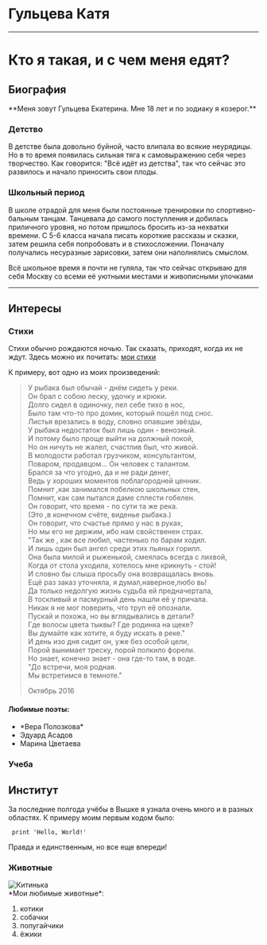 # Гульцева Катя

-------------------

# Кто я такая, и с чем меня едят?
## Биография 

\*\*Меня зовут Гульцева Екатерина. Мне 18 лет и по зодиаку я козерог.\*\* 
### Детство
В детстве была довольно буйной, часто влипала во всякие неурядицы. Но в то время появилась сильная тяга к самовыражению себя через творчество. Как говорится: "Всё идёт из детства", так что сейчас это развилось и начало приносить свои плоды. 
### Школьный период 
В школе отрадой для меня были постоянные тренировки по спортивно-бальным танцам. Танцевала до самого поступления и добилась приличного уровня, но потом пришлось бросить из-за нехватки времени. С 5-6 класса начала писать короткие рассказы и сказки, затем решила себя попробовать и в стихосложении. Поначалу получались несуразные зарисовки, затем они наполнялись смыслом.

Всё школьное время я почти не гуляла, так что сейчас открываю для себя Москву со всеми её уютными местами и живописными улочками

-----------------------

## Интересы
### Стихи
Стихи обычно рождаются ночью.
Так сказать, приходят, когда их не ждут.
Здесь можно их почитать:
[мои стихи](https://vk.com/away.php?to=https%3A%2F%2Fstihi.ru%2Favtor%2Fgultsevak&post=153646219_2632&cc_key=)  

К примеру, вот одно из моих произведений: 
 
> У рыбака был обычай - днём сидеть у реки.  
> Он брал с собою леску, удочку и крюки.  
> Долго сидел в одиночку, пел себе тихо в нос,  
> Было там что-то про домик, который пошёл под снос.  
> Листья врезались в воду, словно опавшие звёзды,  
> У рыбака недостаток был лишь один - венозный.  
> И потому было проще выйти на должный покой,  
> Но он ничуть не жалел, счастлив был, что живой.  
> В молодости работал грузчиком, консультантом,  
> Поваром, продавцом... Он человек с талантом.  
> Брался за что угодно, да и не ради денег,  
> Ведь у хороших моментов поблагородней ценник.  
> Помнит ,как занимался побелкою школьных стен,  
> Помнит, как сам пытался даме сплести гобелен.  
> Он говорит, что время - по сути та же река.  
> (Это ,в конечном счёте, виденье рыбака.)  
> Он говорит, что счастье прямо у нас в руках,  
> Но мы его не держим, ибо нам свойственен страх.  
> "Так же , как все любил, частенько по барам ходил.  
> И лишь один был ангел среди этих пьяных горилл.  
> Она была милой и рыженькой, смеялась всегда с лихвой,  
> Когда от стола уходила, хотелось мне крикнуть - стой!  
> И словно бы слыша просьбу она возвращалась вновь.  
> Ещё раз заказ уточняла, я думал,наверное,любо вь!  
> Да только недолгую жизнь судьба ей предначертала,  
> В тоскливый и пасмурный день нашли её у причала.  
> Никак я не мог поверить, что труп её опознали.  
> Пускай и похожа, но вы вглядывались в детали?  
> Где волосы цвета тыквы? Где родинка на щеке?  
> Вы думайте как хотите, я буду искать в реке."  
> И день изо дня сидит он, уже без особой цели,  
> Порой вынимает треску, порой полкило форели.  
> Но знает, конечно знает - она где-то там, в воде.  
> "До встречи, моя родная.  
> Мы встретимся в темноте."  
>  
> Октябрь 2016  


#### Любимые поэты:
+ \*Вера Полозкова\*
+ Эдуард Асадов
+ Марина Цветаева
### Учеба
## Институт
За последние полгода учёбы в Вышке я узнала очень много и в разных областях.
К примеру моим первым кодом было:  
         
     print 'Hello, World!'    
     
Правда и единственным, но все еще впереди!
### Животные
![Китинька](https://pp.userapi.com/c638127/v638127219/115fb/QyxgSJlAl5k.jpg)  
\*Мои любимые животные\*:
1. котики  
2. собачки  
3. попугайчики  
4. ёжики  


